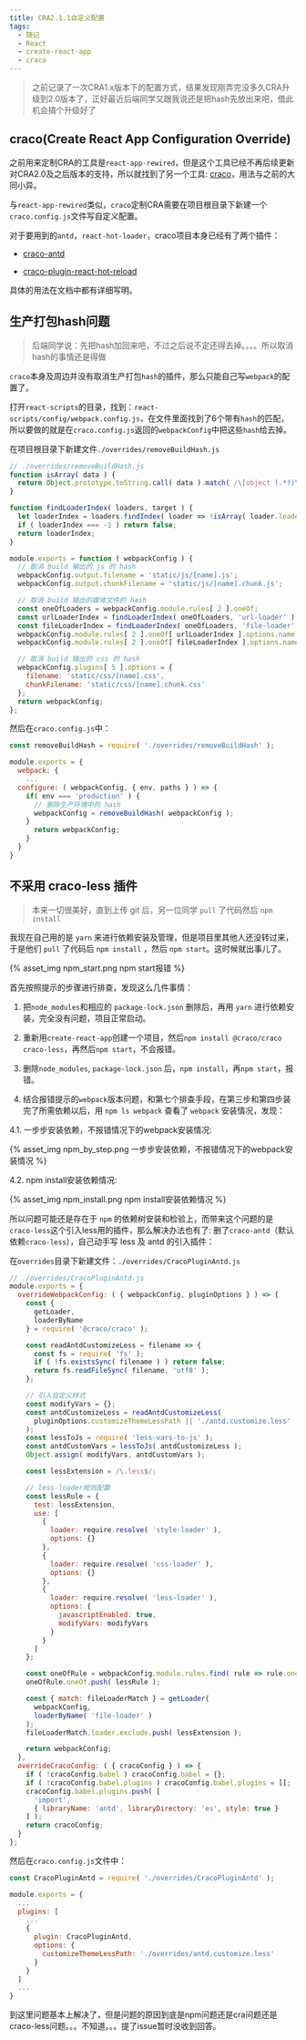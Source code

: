 ```yaml
---
title: CRA2.1.1自定义配置
tags:
  - 随记
  - React
  - create-react-app
  - craco
---
```


> 之前记录了一次CRA1.x版本下的配置方式，结果发现刚弄完没多久CRA升级到2.0版本了，正好最近后端同学又跟我说还是把hash先放出来吧，借此机会搞个升级好了

## craco(Create React App Configuration Override)

之前用来定制CRA的工具是`react-app-rewired`，但是这个工具已经不再后续更新对CRA2.0及之后版本的支持，所以就找到了另一个工具: [craco](https://github.com/sharegate/craco)，用法与之前的大同小异。

与`react-app-rewired`类似，`craco`定制CRA需要在项目根目录下新建一个`craco.config.js`文件写自定义配置。

对于要用到的`antd`，`react-hot-loader`，craco项目本身已经有了两个插件：

- [craco-antd](https://github.com/FormAPI/craco-antd)

- [craco-plugin-react-hot-reload](https://github.com/HasanAyan/craco-plugin-react-hot-reload)

具体的用法在文档中都有详细写明。

## 生产打包hash问题

> 后端同学说：先把hash加回来吧，不过之后说不定还得去掉。。。。所以取消hash的事情还是得做

`craco`本身及周边并没有取消生产打包`hash`的插件，那么只能自己写`webpack`的配置了。

打开`react-scripts`的目录，找到：`react-scripts/config/webpack.config.js`，在文件里面找到了6个带有`hash`的匹配，所以要做的就是在`craco.config.js`返回的`webpackConfig`中把这些`hash`给去掉。

在项目根目录下新建文件`./overrides/removeBuildHash.js`

```JavaScript
// ./overrides/removeBuildHash.js
function isArray( data ) {
  return Object.prototype.toString.call( data ).match( /\[object (.*?)\]/ )[ 1 ].toLowerCase() === 'array';
}

function findLoaderIndex( loaders, target ) {
  let loaderIndex = loaders.findIndex( loader => !isArray( loader.loader ) && loader.loader.match( target ) !== null );
  if ( loaderIndex === -1 ) return false;
  return loaderIndex;
}

module.exports = function ( webpackConfig ) {
  // 取消 build 输出的 js 的 hash
  webpackConfig.output.filename = 'static/js/[name].js';
  webpackConfig.output.chunkFilename = 'static/js/[name].chunk.js';

  // 取消 build 输出的媒体文件的 hash
  const oneOfLoaders = webpackConfig.module.rules[ 2 ].oneOf;
  const urlLoaderIndex = findLoaderIndex( oneOfLoaders, 'url-loader' );
  const fileLoaderIndex = findLoaderIndex( oneOfLoaders, 'file-loader' );
  webpackConfig.module.rules[ 2 ].oneOf[ urlLoaderIndex ].options.name = 'static/media/[name].[ext]';
  webpackConfig.module.rules[ 2 ].oneOf[ fileLoaderIndex ].options.name = 'static/media/[name].[ext]';

  // 取消 build 输出的 css 的 hash
  webpackConfig.plugins[ 5 ].options = {
    filename: 'static/css/[name].css',
    chunkFilename: 'static/css/[name].chunk.css'
  };
  return webpackConfig;
};
```

然后在`craco.config.js`中：

```JavaScript
const removeBuildHash = require( './overrides/removeBuildHash' );

module.exports = {
  webpack: {
    ...
  configure: ( webpackConfig, { env, paths } ) => {
    if( env === 'production' ) {
      // 删除生产环境中的 hash
      webpackConfig = removeBuildHash( webpackConfig );
    }
      return webpackConfig;
    }
  }
}
```

## 不采用 craco-less 插件

> 本来一切很美好，直到上传 git 后，另一位同学 `pull` 了代码然后 `npm install`

我现在自己用的是 `yarn` 来进行依赖安装及管理，但是项目里其他人还没转过来，于是他们 `pull` 了代码后 `npm install` ，然后 `npm start`。这时候就出事儿了。

{% asset_img npm_start.png npm start报错 %}

首先按照提示的步骤进行排查，发现这么几件事情：

1. 把`node_modules`和相应的 `package-lock.json` 删除后，再用 `yarn` 进行依赖安装，完全没有问题，项目正常启动。

2. 重新用`create-react-app`创建一个项目，然后`npm install @craco/craco craco-less`，再然后`npm start`，不会报错。

3. 删除`node_modules`, `package-lock.json` 后，`npm install`，再`npm start`，报错。

4. 结合报错提示的`webpack`版本问题，和第七个排查手段，在第三步和第四步装完了所需依赖以后，用 `npm ls webpack` 查看了 `webpack` 安装情况，发现：

  4.1. 一步步安装依赖，不报错情况下的webpack安装情况:

  {% asset_img npm_by_step.png 一步步安装依赖，不报错情况下的webpack安装情况 %}

  4.2. npm install安装依赖情况:

  {% asset_img npm_install.png npm install安装依赖情况 %}

所以问题可能还是存在于 `npm` 的依赖树安装和检验上，而带来这个问题的是`craco-less`这个引入less用的插件，那么解决办法也有了: 删了`craco-antd`（默认依赖`craco-less`），自己动手写 less 及 antd 的引入插件：

在`overrides`目录下新建文件：`./overrides/CracoPluginAntd.js`

```JavaScript
// ./overrides/CracoPluginAntd.js
module.exports = {
  overrideWebpackConfig: ( { webpackConfig, pluginOptions } ) => {
    const {
      getLoader,
      loaderByName
    } = require( '@craco/craco' );

    const readAntdCustomizeLess = filename => {
      const fs = require( 'fs' );
      if ( !fs.existsSync( filename ) ) return false;
      return fs.readFileSync( filename, 'utf8' );
    };

    // 引入自定义样式
    const modifyVars = {};
    const antdCustomizeLess = readAntdCustomizeLess( 
      pluginOptions.customizeThemeLessPath || './antd.customize.less' 
    );
    const lessToJs = require( 'less-vars-to-js' );
    const antdCustomVars = lessToJs( antdCustomizeLess );
    Object.assign( modifyVars, antdCustomVars );

    const lessExtension = /\.less$/;

    // less-loader规则配置
    const lessRule = {
      test: lessExtension,
      use: [
        {
          loader: require.resolve( 'style-loader' ),
          options: {}
        },
        {
          loader: require.resolve( 'css-loader' ),
          options: {}
        },
        {
          loader: require.resolve( 'less-loader' ),
          options: {
            javascriptEnabled: true,
            modifyVars: modifyVars
          }
        }
      ]
    };

    const oneOfRule = webpackConfig.module.rules.find( rule => rule.oneOf );
    oneOfRule.oneOf.push( lessRule );

    const { match: fileLoaderMatch } = getLoader(
      webpackConfig,
      loaderByName( 'file-loader' )
    );
    fileLoaderMatch.loader.exclude.push( lessExtension );

    return webpackConfig;
  },
  overrideCracoConfig: ( { cracoConfig } ) => {
    if ( !cracoConfig.babel ) cracoConfig.babel = {};
    if ( !cracoConfig.babel.plugins ) cracoConfig.babel.plugins = [];
    cracoConfig.babel.plugins.push( [
      'import',
      { libraryName: 'antd', libraryDirectory: 'es', style: true }
    ] );
    return cracoConfig;
  }
};
```

然后在`craco.config.js`文件中：
```JavaScript
const CracoPluginAntd = require( './overrides/CracoPluginAntd' );

module.exports = {
  ...
  plugins: [
    ...
    {
      plugin: CracoPluginAntd,
      options: {
        customizeThemeLessPath: './overrides/antd.customize.less'
      }
    }
  ]
  ...
}
```

到这里问题基本上解决了，但是问题的原因到底是npm问题还是cra问题还是craco-less问题。。。不知道。。。提了issue暂时没收到回答。